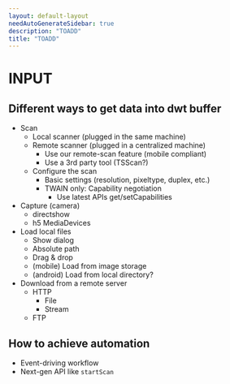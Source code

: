 ```yaml
---
layout: default-layout
needAutoGenerateSidebar: true
description: "TOADD"
title: "TOADD"
---
```


# INPUT

## Different ways to get data into dwt buffer

- Scan
    - Local scanner (plugged in the same machine)
    - Remote scanner (plugged in a centralized machine)
        - Use our remote-scan feature (mobile compliant)
        - Use a 3rd party tool (TSScan?)
    - Configure the scan
        - Basic settings (resolution, pixeltype, duplex, etc.)
        - TWAIN only: Capability negotiation
            - Use latest APIs get/setCapabilities
- Capture (camera)
    - directshow
    - h5 MediaDevices
- Load local files
    - Show dialog
    - Absolute path
    - Drag & drop
    - (mobile) Load from image storage 
    - (android) Load from local directory?
- Download from a remote server
    - HTTP
        - File
        - Stream
    - FTP

## How to achieve automation

- Event-driving workflow
- Next-gen API like `startScan`